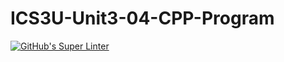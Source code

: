 # ICS3U-Unit3-04-CPP-Program

[![GitHub's Super Linter](https://github.com/Igor-Zhelezniak-1/ICS3U-Unit3-04-CPP-Program/workflows/GitHub's%20Super%20Linter/badge.svg)](https://github.com/Igor-Zhelezniak-1/ICS3U-Unit3-04-CPP-Program/actions)
